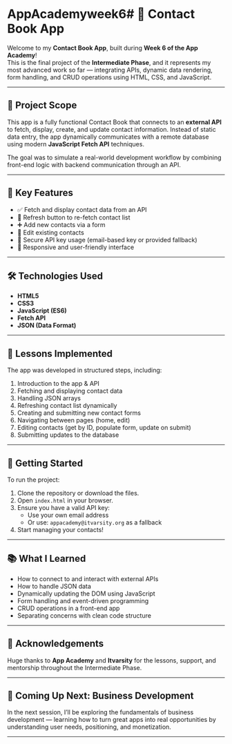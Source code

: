 # AppAcademyweek6# 📇 Contact Book App

Welcome to my **Contact Book App**, built during **Week 6 of the App Academy**!  
This is the final project of the **Intermediate Phase**, and it represents my most advanced work so far — integrating APIs, dynamic data rendering, form handling, and CRUD operations using HTML, CSS, and JavaScript.

---

## 🧠 Project Scope

This app is a fully functional Contact Book that connects to an **external API** to fetch, display, create, and update contact information. Instead of static data entry, the app dynamically communicates with a remote database using modern **JavaScript Fetch API** techniques.

The goal was to simulate a real-world development workflow by combining front-end logic with backend communication through an API.

---

## 🔑 Key Features

- ✅ Fetch and display contact data from an API
- 🔄 Refresh button to re-fetch contact list
- ➕ Add new contacts via a form
- 📝 Edit existing contacts
- 🔐 Secure API key usage (email-based key or provided fallback)
- 📱 Responsive and user-friendly interface

---

## 🛠 Technologies Used

- **HTML5**
- **CSS3**
- **JavaScript (ES6)**
- **Fetch API**
- **JSON (Data Format)**

---

## 🧩 Lessons Implemented

The app was developed in structured steps, including:

1. Introduction to the app & API
2. Fetching and displaying contact data
3. Handling JSON arrays
4. Refreshing contact list dynamically
5. Creating and submitting new contact forms
6. Navigating between pages (home, edit)
7. Editing contacts (get by ID, populate form, update on submit)
8. Submitting updates to the database

---

## 🚀 Getting Started

To run the project:

1. Clone the repository or download the files.
2. Open `index.html` in your browser.
3. Ensure you have a valid API key:
   - Use your own email address
   - Or use: `appacademy@itvarsity.org` as a fallback
4. Start managing your contacts!

---

## 📚 What I Learned

- How to connect to and interact with external APIs
- How to handle JSON data
- Dynamically updating the DOM using JavaScript
- Form handling and event-driven programming
- CRUD operations in a front-end app
- Separating concerns with clean code structure

---

## 👏 Acknowledgements

Huge thanks to **App Academy** and **Itvarsity** for the lessons, support, and mentorship throughout the Intermediate Phase.

---

## 📅 Coming Up Next: Business Development

In the next session, I’ll be exploring the fundamentals of business development — learning how to turn great apps into real opportunities by understanding user needs, positioning, and monetization.

---

